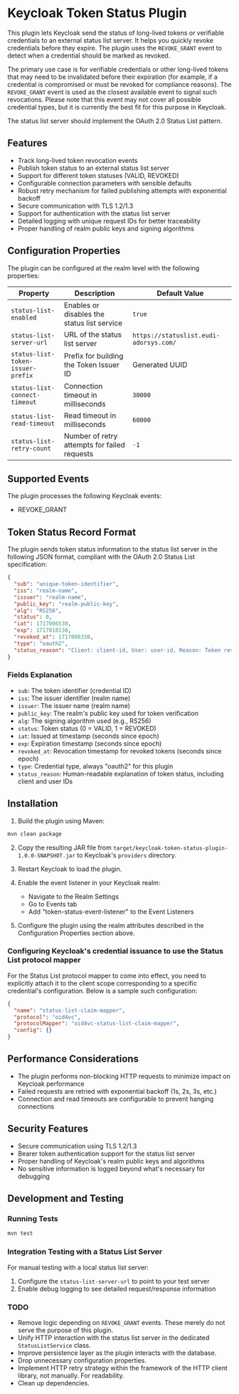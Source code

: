 # Keycloak Token Status Plugin

This plugin lets Keycloak send the status of long-lived tokens or verifiable credentials to an external status list
server. It helps you quickly revoke credentials before they expire. The plugin uses the `REVOKE_GRANT` event to detect
when a credential should be marked as revoked.

The primary use case is for verifiable credentials or other long-lived tokens that may need to be invalidated before
their expiration (for example, if a credential is compromised or must be revoked for compliance reasons). The
`REVOKE_GRANT` event is used as the closest available event to signal such revocations. Please note that this event may
not cover all possible credential types, but it is currently the best fit for this purpose in Keycloak.

The status list server should implement the OAuth 2.0 Status List pattern.

## Features

- Track long-lived token revocation events
- Publish token status to an external status list server
- Support for different token statuses (VALID, REVOKED)
- Configurable connection parameters with sensible defaults
- Robust retry mechanism for failed publishing attempts with exponential backoff
- Secure communication with TLS 1.2/1.3
- Support for authentication with the status list server
- Detailed logging with unique request IDs for better traceability
- Proper handling of realm public keys and signing algorithms

## Configuration Properties

The plugin can be configured at the realm level with the following properties:

| Property                          | Description                                  | Default Value                          |
|-----------------------------------|----------------------------------------------|----------------------------------------|
| `status-list-enabled`             | Enables or disables the status list service  | `true`                                 |
| `status-list-server-url`          | URL of the status list server                | `https://statuslist.eudi-adorsys.com/` |
| `status-list-token-issuer-prefix` | Prefix for building the Token Issuer ID      | Generated UUID                         |
| `status-list-connect-timeout`     | Connection timeout in milliseconds           | `30000`                                |
| `status-list-read-timeout`        | Read timeout in milliseconds                 | `60000`                                |
| `status-list-retry-count`         | Number of retry attempts for failed requests | `-1`                                   |

## Supported Events

The plugin processes the following Keycloak events:

- REVOKE_GRANT

## Token Status Record Format

The plugin sends token status information to the status list server in the following JSON format, compliant with the
OAuth 2.0 Status List specification:

```json
{
  "sub": "unique-token-identifier",
  "iss": "realm-name",
  "issuer": "realm-name",
  "public_key": "realm-public-key",
  "alg": "RS256",
  "status": 0,
  "iat": 1717006530,
  "exp": 1717010130,
  "revoked_at": 1717008330,
  "type": "oauth2",
  "status_reason": "Client: client-id, User: user-id, Reason: Token revoked"
}
```

### Fields Explanation

- `sub`: The token identifier (credential ID)
- `iss`: The issuer identifier (realm name)
- `issuer`: The issuer name (realm name)
- `public_key`: The realm's public key used for token verification
- `alg`: The signing algorithm used (e.g., RS256)
- `status`: Token status (0 = VALID, 1 = REVOKED)
- `iat`: Issued at timestamp (seconds since epoch)
- `exp`: Expiration timestamp (seconds since epoch)
- `revoked_at`: Revocation timestamp for revoked tokens (seconds since epoch)
- `type`: Credential type, always "oauth2" for this plugin
- `status_reason`: Human-readable explanation of token status, including client and user IDs

## Installation

1. Build the plugin using Maven:

```bash
mvn clean package
```

2. Copy the resulting JAR file from `target/keycloak-token-status-plugin-1.0.0-SNAPSHOT.jar` to Keycloak's `providers`
   directory.

3. Restart Keycloak to load the plugin.

4. Enable the event listener in your Keycloak realm:
    - Navigate to the Realm Settings
    - Go to Events tab
    - Add "token-status-event-listener" to the Event Listeners

5. Configure the plugin using the realm attributes described in the Configuration Properties section above.

### Configuring Keycloak's credential issuance to use the Status List protocol mapper

For the Status List protocol mapper to come into effect, you need to explicitly attach it to the client scope
corresponding to a specific credential's configuration. Below is a sample such configuration:

```json
{
  "name": "status-list-claim-mapper",
  "protocol": "oid4vc",
  "protocolMapper": "oid4vc-status-list-claim-mapper",
  "config": {}
}
```

## Performance Considerations

- The plugin performs non-blocking HTTP requests to minimize impact on Keycloak performance
- Failed requests are retried with exponential backoff (1s, 2s, 3s, etc.)
- Connection and read timeouts are configurable to prevent hanging connections

## Security Features

- Secure communication using TLS 1.2/1.3
- Bearer token authentication support for the status list server
- Proper handling of Keycloak's realm public keys and algorithms
- No sensitive information is logged beyond what's necessary for debugging

## Development and Testing

### Running Tests

```bash
mvn test
```

### Integration Testing with a Status List Server

For manual testing with a local status list server:

1. Configure the `status-list-server-url` to point to your test server
2. Enable debug logging to see detailed request/response information

### TODO

- Remove logic depending on `REVOKE_GRANT` events. These merely do not serve the purpose of this plugin.
- Unify HTTP interaction with the status list server in the dedicated `StatusListService` class.
- Improve persistence layer as the plugin interacts with the database.
- Drop unnecessary configuration properties.
- Implement HTTP retry strategy within the framework of the HTTP client library, not manually. For readability.
- Clean up dependencies.
